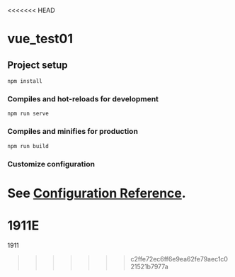 <<<<<<< HEAD
# vue_test01

## Project setup
```
npm install
```

### Compiles and hot-reloads for development
```
npm run serve
```

### Compiles and minifies for production
```
npm run build
```

### Customize configuration
See [Configuration Reference](https://cli.vuejs.org/config/).
=======
# 1911E
1911
>>>>>>> c2ffe72ec6ff6e9ea62fe79aec1c021521b7977a
